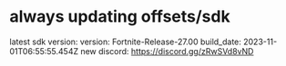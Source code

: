 # always updating offsets/sdk
latest sdk version:
version: Fortnite-Release-27.00
build_date: 2023-11-01T06:55:55.454Z
new discord:
https://discord.gg/zRwSVd8vND
